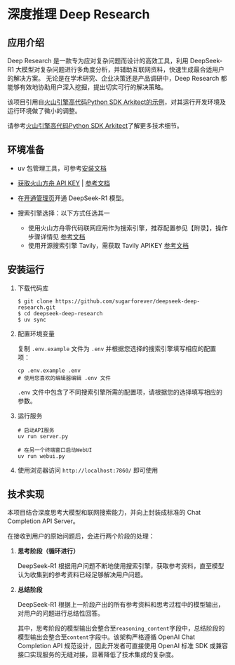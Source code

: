 # 深度推理 Deep Research

## 应用介绍

Deep Research 是一款专为应对复杂问题而设计的高效工具，利用 DeepSeek-R1 大模型对复杂问题进行多角度分析，并辅助互联网资料，快速生成最合适用户的解决方案。
无论是在学术研究、企业决策还是产品调研中，Deep Research 都能够有效地协助用户深入挖掘，提出切实可行的解决策略。

该项目引用自[火山引擎高代码Python SDK Arkitect的示例](https://github.com/volcengine/ai-app-lab/tree/main/demohouse/deep_research)，对其运行开发环境及运行环境做了微小的调整。

请参考[火山引擎高代码Python SDK Arkitect](https://github.com/volcengine/ai-app-lab)了解更多技术细节。

## 环境准备

- uv 包管理工具，可参考[安装文档](https://docs.astral.sh/uv/)

- <a target="_blank" href="https://console.volcengine.com/ark/region:ark+cn-beijing/apiKey">获取火山方舟 API KEY</a> | <a target="_blank" href="https://www.volcengine.com/docs/82379/1298459#api-key-%E7%AD%BE%E5%90%8D%E9%89%B4%E6%9D%83">参考文档</a>
- 在<a target="_blank" href="https://console.volcengine.com/ark/region:ark+cn-beijing/openManagement?LLM=%7B%7D&OpenTokenDrawer=false">开通管理页</a>开通 DeepSeek-R1 模型。
- 搜索引擎选择：以下方式任选其一
  - 使用火山方舟零代码联网应用作为搜索引擎，推荐配置参见【附录】，操作步骤详情见 <a target="_blank" href="https://www.volcengine.com/docs/82379/1267885">参考文档</a>
  - 使用开源搜索引擎 Tavily，需获取 Tavily APIKEY <a target="_blank" href="https://docs.tavily.com/guides/quickstart"> 参考文档 </a>

## 安装运行

1. 下载代码库

    ```shell
    $ git clone https://github.com/sugarforever/deepseek-deep-research.git
    $ cd deepseek-deep-research
    $ uv sync
    ```

2. 配置环境变量

   复制 `.env.example` 文件为 `.env` 并根据您选择的搜索引擎填写相应的配置项：
   
   ```shell
   cp .env.example .env
   # 使用您喜欢的编辑器编辑 .env 文件
   ```
   
   `.env` 文件中包含了不同搜索引擎所需的配置项，请根据您的选择填写相应的参数。

3. 运行服务

   ```shell
   # 启动API服务
   uv run server.py
   
   # 在另一个终端窗口启动WebUI
   uv run webui.py
   ```

4. 使用浏览器访问 `http://localhost:7860/` 即可使用


## 技术实现

本项目结合深度思考大模型和联网搜索能力，并向上封装成标准的 Chat Completion API Server。

在接收到用户的原始问题后，会进行两个阶段的处理：

1. **思考阶段（循环进行）**

   DeepSeek-R1 根据用户问题不断地使用搜索引擎，获取参考资料，直至模型认为收集到的参考资料已经足够解决用户问题。


2. **总结阶段**

   DeepSeek-R1 根据上一阶段产出的所有参考资料和思考过程中的模型输出，对用户的问题进行总结性回答。

   其中，思考阶段的模型输出会整合至`reasoning_content`字段中，总结阶段的模型输出会整合至`content`字段中。该架构严格遵循
   OpenAI Chat Completion API 规范设计，因此开发者可直接使用 OpenAI 标准 SDK 或兼容接口实现服务的无缝对接，显著降低了技术集成的复杂度。